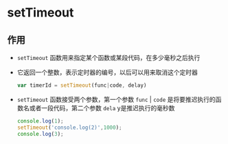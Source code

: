 # setTimeout

## 作用

+ `setTimeout` 函数用来指定某个函数或某段代码，在多少毫秒之后执行

+ 它返回一个整数，表示定时器的编号，以后可以用来取消这个定时器

    ```js
    var timerId = setTimeout(func|code, delay)
    ```

+ `setTimeout` 函数接受两个参数，第一个参数 `func` | `code` 是将要推迟执行的函数名或者一段代码，第二个参数 `dela` y是推迟执行的毫秒数

    ```js
    console.log(1);
    setTimeout('console.log(2)',1000);
    console.log(3);
    ```
